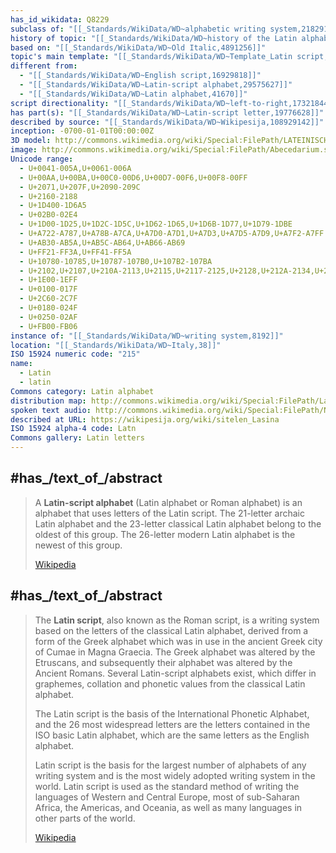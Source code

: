 ```yaml
---
has_id_wikidata: Q8229
subclass of: "[[_Standards/WikiData/WD~alphabetic writing system,2182919]]"
history of topic: "[[_Standards/WikiData/WD~history of the Latin alphabet,3772237]]"
based on: "[[_Standards/WikiData/WD~Old Italic,4891256]]"
topic's main template: "[[_Standards/WikiData/WD~Template_Latin script,15063213]]"
different from:
  - "[[_Standards/WikiData/WD~English script,16929818]]"
  - "[[_Standards/WikiData/WD~Latin-script alphabet,29575627]]"
  - "[[_Standards/WikiData/WD~Latin alphabet,41670]]"
script directionality: "[[_Standards/WikiData/WD~left-to-right,17321844]]"
has part(s): "[[_Standards/WikiData/WD~Latin-script letter,19776628]]"
described by source: "[[_Standards/WikiData/WD~Wikipesija,108929142]]"
inception: -0700-01-01T00:00:00Z
3D model: http://commons.wikimedia.org/wiki/Special:FilePath/LATEINISCHES%20ALPHABET%20NOTO%20SANS.stl
image: http://commons.wikimedia.org/wiki/Special:FilePath/Abecedarium.svg
Unicode range:
  - U+0041-005A,U+0061-006A
  - U+00AA,U+00BA,U+00C0-00D6,U+00D7-00F6,U+00F8-00FF
  - U+2071,U+207F,U+2090-209C
  - U+2160-2188
  - U+1D400-1D6A5
  - U+02B0-02E4
  - U+1D00-1D25,U+1D2C-1D5C,U+1D62-1D65,U+1D6B-1D77,U+1D79-1DBE
  - U+A722-A787,U+A78B-A7CA,U+A7D0-A7D1,U+A7D3,U+A7D5-A7D9,U+A7F2-A7FF
  - U+AB30-AB5A,U+AB5C-AB64,U+AB66-AB69
  - U+FF21-FF3A,U+FF41-FF5A
  - U+10780-10785,U+10787-107B0,U+107B2-107BA
  - U+2102,U+2107,U+210A-2113,U+2115,U+2117-2125,U+2128,U+212A-2134,U+2139-213B,U+2141-214C,U+214E
  - U+1E00-1EFF
  - U+0100-017F
  - U+2C60-2C7F
  - U+0180-024F
  - U+0250-02AF
  - U+FB00-FB06
instance of: "[[_Standards/WikiData/WD~writing system,8192]]"
location: "[[_Standards/WikiData/WD~Italy,38]]"
ISO 15924 numeric code: "215"
name:
  - Latin
  - latin
Commons category: Latin alphabet
distribution map: http://commons.wikimedia.org/wiki/Special:FilePath/Latin%20alphabet%20world%20distribution.svg
spoken text audio: http://commons.wikimedia.org/wiki/Special:FilePath/Nl-Latijnsalfabet.ogg
described at URL: https://wikipesija.org/wiki/sitelen_Lasina
ISO 15924 alpha-4 code: Latn
Commons gallery: Latin letters
---
```



## #has_/text_of_/abstract 

> A **Latin-script alphabet** (Latin alphabet or Roman alphabet) is an alphabet that uses letters of the Latin script. The 21-letter archaic Latin alphabet and the 23-letter classical Latin alphabet belong to the oldest of this group. The 26-letter modern Latin alphabet is the newest of this group.
>
> [Wikipedia](https://en.wikipedia.org/wiki/Latin-script%20alphabet) 


## #has_/text_of_/abstract 

> The **Latin script**, also known as the Roman script, is a writing system based on the letters of the classical Latin alphabet, derived from a form of the Greek alphabet which was in use in the ancient Greek city of Cumae in Magna Graecia. The Greek alphabet was altered by the Etruscans, and subsequently their alphabet was altered by the Ancient Romans. Several Latin-script alphabets exist, which differ in graphemes, collation and phonetic values from the classical Latin alphabet.
>
> The Latin script is the basis of the International Phonetic Alphabet, and the 26 most widespread letters are the letters contained in the ISO basic Latin alphabet, which are the same letters as the English alphabet.
>
> Latin script is the basis for the largest number of alphabets of any writing system and is the most widely adopted writing system in the world. Latin script is used as the standard method of writing the languages of Western and Central Europe, most of sub-Saharan Africa, the Americas, and Oceania, as well as many languages in other parts of the world.
>
> [Wikipedia](https://en.wikipedia.org/wiki/Latin%20script)  


